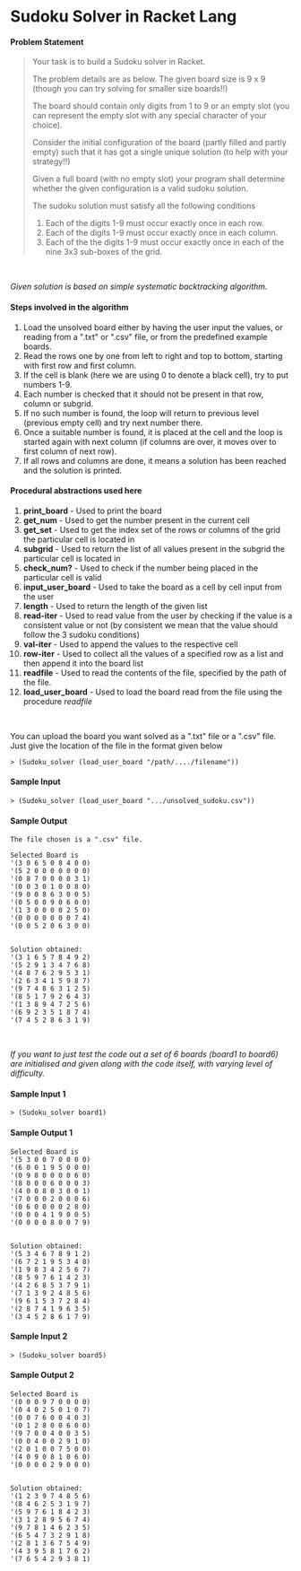 # Sudoku Solver in Racket Lang
#### Problem Statement
<blockquote>
Your task is to build a Sudoku solver in Racket.  

The problem details are as below.
The given board size is 9 x 9 (though you can try solving for smaller size boards!!) 

The board should contain only digits from 1 to 9 or an empty slot (you can represent the empty slot with any special character of your choice). 

Consider the initial configuration of the board (partly filled and partly empty) such that it has got a single unique solution (to help with your strategy!!) 

Given a full board (with no empty slot) your program shall determine whether the given configuration is a valid sudoku solution. 

The sudoku solution must satisfy all the following conditions 
1. Each of the digits 1-9 must occur exactly once in each row. 
2. Each of the digits 1-9 must occur exactly once in each column. 
3. Each of the the digits 1-9 must occur exactly once in each of the nine 3x3 sub-boxes of the grid. 
</blockquote>
<br>

*Given solution is based on simple systematic backtracking algorithm.*

#### Steps involved in the algorithm
1. Load the unsolved board either by having the user input the values, or reading from a ".txt" or ".csv" file, or from the predefined example boards.
2. Read the rows one by one from left to right and top to bottom, starting with first row and first column. 
3. If the cell is blank (here we are using 0 to denote a black cell), try to put numbers 1-9. 
4. Each number is checked that it should not be present in that row, column or subgrid. 
5. If no such number is found, the loop will return to previous level (previous empty cell) and try next number there. 
6. Once a suitable number is found, it is placed at the cell and the loop is started again with next column (if columns are over, it moves over to first column of next row). 
7. If all rows and columns are done, it means a solution has been reached and the solution is printed.

#### Procedural abstractions used here
1. **print_board** - Used to print the board
2. **get_num** - Used to get the number present in the current cell
3. **get_set** - Used to get the index set of the rows or columns of the grid the particular cell is located in
4. **subgrid** - Used to return the list of all values present in the subgrid the particular cell is located in
5. **check_num?** - Used to check if the number being placed in the particular cell is valid
6. **input_user_board** - Used to take the board as a cell by cell input from the user
7. **length** - Used to return the length of the given list 
8. **read-iter** - Used to read value from the user by checking if the value is a consistent value or not (by consistent we mean that the value should follow the 3 sudoku conditions)
9. **val-iter** - Used to append the values to the respective cell
10. **row-iter** - Used to collect all the values of a specified row as a list and then append it into the board list
11. **readfile** - Used to read the contents of the file, specified by the path of the file.
12. **load_user_board** - Used to load the board read from the file using the procedure *readfile*
<br>

You can upload the board you want solved as a ".txt" file or a ".csv" file. 
Just give the location of the file in the format given below

```racket
> (Sudoku_solver (load_user_board "/path/..../filename"))
```


#### Sample Input 
```racket
> (Sudoku_solver (load_user_board ".../unsolved_sudoku.csv"))
```

#### Sample Output
```racket
The file chosen is a ".csv" file.

Selected Board is 
'(3 0 6 5 0 8 4 0 0)
'(5 2 0 0 0 0 0 0 0)
'(0 8 7 0 0 0 0 3 1)
'(0 0 3 0 1 0 0 8 0)
'(9 0 0 8 6 3 0 0 5)
'(0 5 0 0 9 0 6 0 0)
'(1 3 0 0 0 0 2 5 0)
'(0 0 0 0 0 0 0 7 4)
'(0 0 5 2 0 6 3 0 0)


Solution obtained:
'(3 1 6 5 7 8 4 9 2)
'(5 2 9 1 3 4 7 6 8)
'(4 8 7 6 2 9 5 3 1)
'(2 6 3 4 1 5 9 8 7)
'(9 7 4 8 6 3 1 2 5)
'(8 5 1 7 9 2 6 4 3)
'(1 3 8 9 4 7 2 5 6)
'(6 9 2 3 5 1 8 7 4)
'(7 4 5 2 8 6 3 1 9)

```
<br>


*If you want to just test the code out a set of 6 boards (board1 to board6) are initialised and given along with the code itself, with varying level of difficulty.*

#### Sample Input 1
```racket
> (Sudoku_solver board1)
```

#### Sample Output 1
```racket
Selected Board is 
'(5 3 0 0 7 0 0 0 0)
'(6 0 0 1 9 5 0 0 0)
'(0 9 8 0 0 0 0 6 0)
'(8 0 0 0 6 0 0 0 3)
'(4 0 0 8 0 3 0 0 1)
'(7 0 0 0 2 0 0 0 6)
'(0 6 0 0 0 0 2 8 0)
'(0 0 0 4 1 9 0 0 5)
'(0 0 0 0 8 0 0 7 9)


Solution obtained:
'(5 3 4 6 7 8 9 1 2)
'(6 7 2 1 9 5 3 4 8)
'(1 9 8 3 4 2 5 6 7)
'(8 5 9 7 6 1 4 2 3)
'(4 2 6 8 5 3 7 9 1)
'(7 1 3 9 2 4 8 5 6)
'(9 6 1 5 3 7 2 8 4)
'(2 8 7 4 1 9 6 3 5)
'(3 4 5 2 8 6 1 7 9)

```

#### Sample Input 2
```racket
> (Sudoku_solver board5)
```

#### Sample Output 2
```racket
Selected Board is 
'(0 0 0 9 7 0 0 0 0)
'(0 4 0 2 5 0 1 0 7)
'(0 0 7 6 0 0 4 0 3)
'(0 1 2 8 0 0 6 0 0)
'(9 7 0 0 4 0 0 3 5)
'(0 0 4 0 0 2 9 1 0)
'(2 0 1 0 0 7 5 0 0)
'(4 0 9 0 8 1 0 6 0)
'(0 0 0 0 2 9 0 0 0)


Solution obtained:
'(1 2 3 9 7 4 8 5 6)
'(8 4 6 2 5 3 1 9 7)
'(5 9 7 6 1 8 4 2 3)
'(3 1 2 8 9 5 6 7 4)
'(9 7 8 1 4 6 2 3 5)
'(6 5 4 7 3 2 9 1 8)
'(2 8 1 3 6 7 5 4 9)
'(4 3 9 5 8 1 7 6 2)
'(7 6 5 4 2 9 3 8 1)
```
